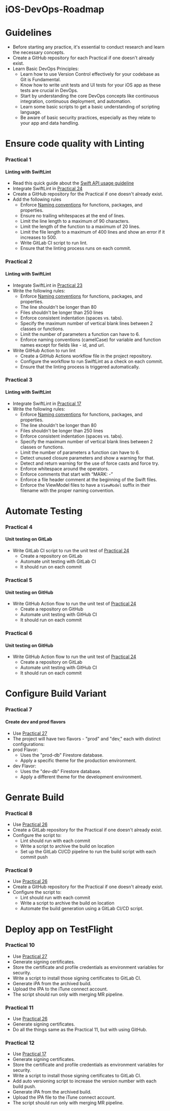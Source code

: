 # iOS-DevOps-Roadmap

# Guidelines
- Before starting any practice, it's essential to conduct research and learn the necessary concepts.
- Create a GitHub repository for each Practical if one doesn't already exist.
- Learn Basic DevOps Principles:
  - Learn how to use Version Control effectively for your codebase as Git is Fundamental.
  - Know how to write unit tests and UI tests for your iOS app as these tests are crucial in DevOps.
  - Start by understanding the core DevOps concepts like continuous integration, continuous deployment, and automation.
  - Learn some basic scripts to get a basic understanding of scripting language.
  - Be aware of basic security practices, especially as they relate to your app and data handling.

# Ensure code quality with Linting
### Practical 1
#### Linting with SwiftLint
- Read this quick guide about the [Swift API usage guideline](https://www.swift.org/documentation/api-design-guidelines/)
- Integrate SwiftLint in [Practical 24](https://github.com/canopas/iOS-developer-roadmap-2023#practical-24)
- Create a GitHub repository for the Practical if one doesn't already exist.
- Add the following rules
  - Enforce [Naming conventions](https://www.swift.org/documentation/api-design-guidelines/#naming) for functions, packages, and properties.
  - Ensure no trailing whitespaces at the end of lines.
  - Limit the line length to a maximum of 90 characters.
  - Limit the length of the function to a maximum of 20 lines.
  - Limit the file length to a maximum of 400 lines and show an error if it increases to 500.
  - Write GitLab CI script to run lint.
  - Ensure that the linting process runs on each commit.
  

### Practical 2
#### Linting with SwiftLint
- Integrate SwiftLint in [Practical 23](https://github.com/canopas/iOS-developer-roadmap-2023#practical-23)
- Write the following rules:
  - Enforce [Naming conventions](https://www.swift.org/documentation/api-design-guidelines/#naming) for functions, packages, and properties.
  - The line shouldn't be longer than 80
  - Files shouldn't be longer than 250 lines
  - Enforce consistent indentation (spaces vs. tabs).
  - Specify the maximum number of vertical blank lines between 2 classes or functions.
  - Limit the number of parameters a function can have to 6.
  - Enforce naming conventions (camelCase) for variable and function names except for fields like - id, and url.
- Write GitHub Action to run lint
  - Create a GitHub Actions workflow file in the project repository.
  - Configure the workflow to run SwiftLint as a check on each commit.
  - Ensure that the linting process is triggered automatically.
 
### Practical 3
#### Linting with SwiftLint
- Integrate SwiftLint in [Practical 17](https://github.com/canopas/iOS-developer-roadmap-2023#practical-17)
- Write the following rules:
  - Enforce [Naming conventions](https://www.swift.org/documentation/api-design-guidelines/#naming) for functions, packages, and properties.
  - The line shouldn't be longer than 80
  - Files shouldn't be longer than 250 lines
  - Enforce consistent indentation (spaces vs. tabs).
  - Specify the maximum number of vertical blank lines between 2 classes or functions.
  - Limit the number of parameters a function can have to 6.
  - Detect unused closure parameters and show a warning for that.
  - Detect and return warning for the use of force casts and force try.
  - Enforce whitespace around the operators.
  - Enforce comments that start with “MARK: -”
  - Enforce a file header comment at the beginning of the Swift files.
  - Enforce the ViewModel files to have a `ViewModel` suffix in their filename with the proper naming convention.
 
# Automate Testing
### Practical 4
#### Unit testing on GitLab
- Write GitLab CI script to run the unit test of [Practical 24](https://github.com/canopas/iOS-developer-roadmap-2023#practical-24)
  - Create a repository on GitLab
  - Automate unit testing with GitLab CI
  - It should run on each commit

### Practical 5
#### Unit testing on GitHub
- Write GitHub Action flow to run the unit test of [Practical 24](https://github.com/canopas/iOS-developer-roadmap-2023#practical-24)
  - Create a repository on GitHub
  - Automate unit testing with GitHub CI
  - It should run on each commit
 
### Practical 6
#### Unit testing on GitHub
- Write GitHub Action flow to run the unit test of [Practical 24](https://github.com/canopas/iOS-developer-roadmap-2023#practical-17)
  - Create a repository on GitLab
  - Automate unit testing with GitHub CI
  - It should run on each commit

# Configure Build Variant
### Practical 7
#### Create dev and prod flavors
 - Use [Practical 27](https://github.com/canopas/iOS-developer-roadmap-2023#practical-27)
 - The project will have two flavors - "prod" and "dev," each with distinct configurations:
 - prod Flavor:
    - Uses the "prod-db" Firestore database.
    - Apply a specific theme for the production environment.
 - dev Flavor:
   - Uses the "dev-db" Firestore database.
   - Apply a different theme for the development environment.

# Genrate Build
### Practical 8
 - Use [Practical 26](https://github.com/canopas/iOS-developer-roadmap-2023#practical-26)
 - Create a GitLab repository for the Practical if one doesn't already exist.
 - Configure the script to:
   - Lint should run with each commit
   - Write a script to archive the build on location
   - Set up the GitLab CI/CD pipeline to run the build script with each commit push
  
### Practical 9
 - Use [Practical 26](https://github.com/canopas/iOS-developer-roadmap-2023#practical-17)
 - Create a GitHub repository for the Practical if one doesn't already exist.
 - Configure the script to:
   - Lint should run with each commit
   - Write a script to archive the build on location
   - Automate the build generation using a GitLab CI/CD script.

# Deploy app on TestFlight
### Practical 10
- Use [Practical 27](https://github.com/canopas/iOS-developer-roadmap-2023#practical-27)
- Generate signing certificates.
- Store the certificate and profile credentials as environment variables for security.
- Write a script to install those signing certificates to GitLab CI.
- Generate iPA from the archived build.
- Upload the IPA to the iTune connect account.
- The script should run only with merging MR pipeline.

### Practical 11
- Use [Practical 26](https://github.com/canopas/iOS-developer-roadmap-2023#practical-26)
- Generate signing certificates.
- Do all the things same as the Practical 11, but with using GitHub.

### Practical 12
- Use [Practical 17](https://github.com/canopas/iOS-developer-roadmap-2023#practical-17)
- Generate signing certificates.
- Store the certificate and profile credentials as environment variables for security.
- Write a script to install those signing certificates to GitLab CI.
- Add auto versioning script to increase the version number with each build push.
- Generate iPA from the archived build.
- Upload the IPA file to the iTune connect account.
- The script should run only with merging MR pipeline.
